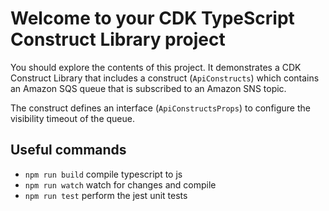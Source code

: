 # Welcome to your CDK TypeScript Construct Library project

You should explore the contents of this project. It demonstrates a CDK Construct Library that includes a construct (`ApiConstructs`)
which contains an Amazon SQS queue that is subscribed to an Amazon SNS topic.

The construct defines an interface (`ApiConstructsProps`) to configure the visibility timeout of the queue.

## Useful commands

* `npm run build`   compile typescript to js
* `npm run watch`   watch for changes and compile
* `npm run test`    perform the jest unit tests
